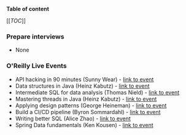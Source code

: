 **Table of content**

[[_TOC_]]

### Prepare interviews

* None

### O'Reilly Live Events

* API hacking in 90 minutes (Sunny Wear) - [link to event](https://learning.oreilly.com/live-events/api-hacking-in-90-minutes/0636920077158/0636920077157/)
* Data structures in Java (Heinz Kabutz) - [link to event](https://learning.oreilly.com/live-events/data-structures-in-java/0636920254768/0636920074296/)
* Intermediate SQL for data analysis (Thomas Nield) - [link to event](https://learning.oreilly.com/live-events/intermediate-sql-for-data-analysis/0636920099789/0636920074978/)
* Mastering threads in Java (Heinz Kabutz) - [link to event](https://learning.oreilly.com/live-events/mastering-threads-in-java/0636920431817/0636920074534/)
* Applying design patterns (George Heineman) - [link to event](https://learning.oreilly.com/live-events/applying-design-patterns/0636920483069/0636920077592/)
* Build a CI/CD pipeline (Byron Sommardahl) - [link to event](https://learning.oreilly.com/live-events/build-a-cicd-pipeline/0636920057913/0636920074338/)
* Writing better SQL (Alice Zhao) - [link to event](https://learning.oreilly.com/live-events/writing-better-sql-in-90-minuteswith-interactivity/0636920068899/0636920072975/)
* Spring Data fundamentals (Ken Kousen) - [link to event](https://learning.oreilly.com/live-events/spring-data-fundamentals/0636920060988/0636920074989/)
